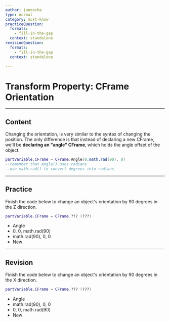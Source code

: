 ```yaml
---
author: junoocha
type: normal
category: must-know
practiceQuestion:
  formats:
    - fill-in-the-gap
  context: standalone
revisionQuestion:
  formats:
    - fill-in-the-gap
  context: standalone

---
```


# Transform Property: CFrame Orientation
---
## Content

Changing the orientation, is very similar to the syntax of changing the position. The only difference is that instead of declaring a new CFrame, we'll be **declaring an "angle" CFrame**, which holds the angle offset of the object.

```lua
partVariable.CFrame = CFrame.Angle(0,math.rad(90), 0)
--remember that Angle() uses radians
--use math.rad() to convert degrees into radians
```

---

## Practice
Finish the code below to change an object's orientation by 90 degrees in the Z direction.

```lua
partVariable.CFrame = CFrame.??? (???)
```
- Angle
- 0, 0, math.rad(90)
- math.rad(90), 0, 0
- New

---

## Revision
Finish the code below to change an object's orientation by 90 degrees in the X direction.

```lua
partVariable.CFrame = CFrame.??? (???)
```
- Angle
- math.rad(90), 0, 0
- 0, 0, math.rad(90)
- New